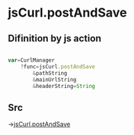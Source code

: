 # jsCurl.postAndSave

## Difinition by js action

```js.js

var=CurlManager
	?func=jsCurl.postAndSave
		&pathString
		&mainUrlString
		&headerString=String
```

## Src

->[jsCurl.postAndSave](https://github.com/puutaro/CommandClick/blob/master/app/src/main/java/com/puutaro/commandclick/fragment_lib/terminal_fragment/js_interface/JsCurl.kt#L85)


